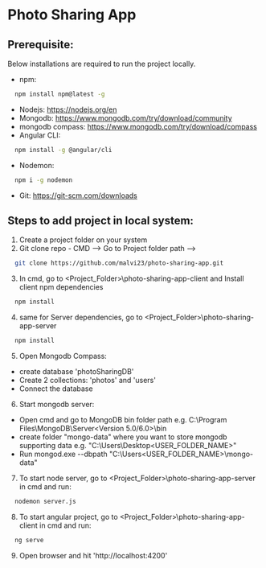 # Photo Sharing App

## Prerequisite:
Below installations are required to run the project locally.

- npm: 
```sh
  npm install npm@latest -g
  ```
- Nodejs: https://nodejs.org/en
- Mongodb: https://www.mongodb.com/try/download/community
- mongodb compass: https://www.mongodb.com/try/download/compass
- Angular CLI:
```sh
  npm install -g @angular/cli
  ``` 
- Nodemon:
```sh
  npm i -g nodemon
  ```
- Git: https://git-scm.com/downloads


## Steps to add project in local system:
1. Create a project folder on your system
2. Git clone repo - CMD --> Go to Project folder path --> 

```sh
  git clone https://github.com/malvi23/photo-sharing-app.git
  ```
3. In cmd, go to <Project_Folder>\photo-sharing-app-client and Install client npm dependencies
```sh
  npm install
  ```
4. same for Server dependencies, go to <Project_Folder>\photo-sharing-app-server
```sh
  npm install
  ```
5. Open Mongodb Compass:
- create database 'photoSharingDB'
- Create 2 collections: 'photos' and 'users'
- Connect the database

6. Start mongodb server:
- Open cmd and go to MongoDB bin folder path e.g. C:\Program Files\MongoDB\Server\<Version 5.0/6.0>\bin
- create folder "mongo-data" where you want to store mongodb supporting data e.g. "C:\Users\Desktop\<USER_FOLDER_NAME>\"
- Run mongod.exe --dbpath "C:\Users\<USER_FOLDER_NAME>\mongo-data"

7. To start node server, go to <Project_Folder>\photo-sharing-app-server in cmd and run:

```sh
  nodemon server.js
   ```
8. To start angular project, go to <Project_Folder>\photo-sharing-app-client in cmd and run:
```sh
  ng serve
  ```
9. Open browser and hit 'http://localhost:4200'
